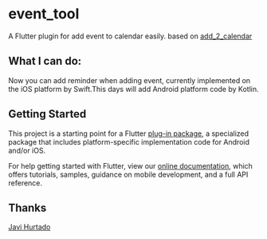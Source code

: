 # event_tool

A Flutter plugin for add event to calendar easily.
based on [add_2_calendar](https://github.com/ja2375/add_2_calendar)

## What I can do:

Now you can add reminder when adding event, currently implemented on the iOS platform by Swift.This days will add Android platform code by Kotlin.

## Getting Started

This project is a starting point for a Flutter
[plug-in package](https://flutter.dev/developing-packages/),
a specialized package that includes platform-specific implementation code for
Android and/or iOS.

For help getting started with Flutter, view our 
[online documentation](https://flutter.dev/docs), which offers tutorials, 
samples, guidance on mobile development, and a full API reference.

## Thanks
[Javi Hurtado](https://github.com/ja2375)
